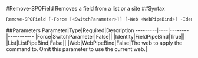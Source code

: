 #Remove-SPOField
Removes a field from a list or a site
##Syntax
```powershell
Remove-SPOField [-Force [<SwitchParameter>]] [-Web <WebPipeBind>] -Identity <FieldPipeBind> [-List <ListPipeBind>]
```


##Parameters
Parameter|Type|Required|Description
---------|----|--------|-----------
|Force|SwitchParameter|False||
|Identity|FieldPipeBind|True||
|List|ListPipeBind|False||
|Web|WebPipeBind|False|The web to apply the command to. Omit this parameter to use the current web.|

